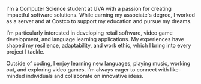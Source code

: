 I'm a Computer Science student at UVA with a passion for creating impactful software solutions. While earning my associate's degree, I worked as a server and at Costco to support my education and pursue my dreams.

I’m particularly interested in developing retail software, video game development, and language learning applications. My experiences have shaped my resilience, adaptability, and work ethic, which I bring into every project I tackle.

Outside of coding, I enjoy learning new languages, playing music, working out, and exploring video games. I’m always eager to connect with like-minded individuals and collaborate on innovative ideas.
